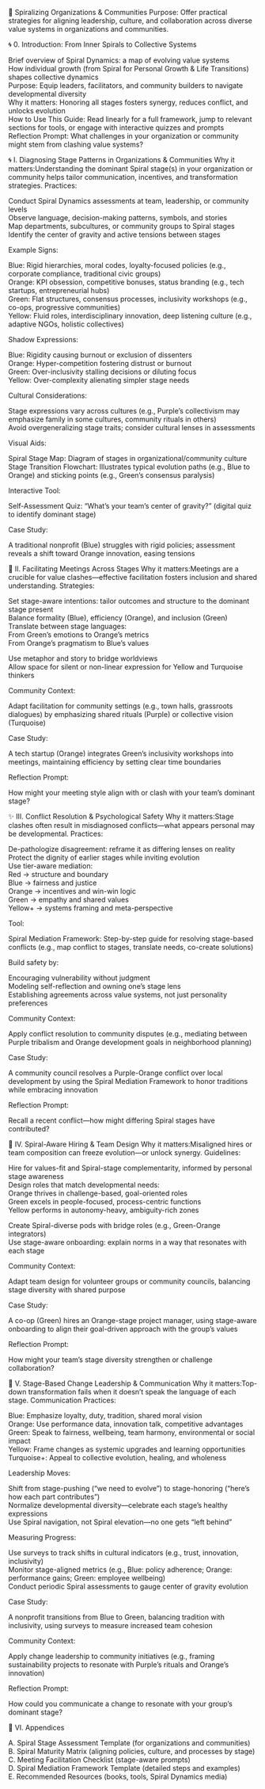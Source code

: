 🌱 Spiralizing Organizations & Communities
Purpose: Offer practical strategies for aligning leadership, culture, and collaboration across diverse value systems in organizations and communities.

🌀 0. Introduction: From Inner Spirals to Collective Systems

Brief overview of Spiral Dynamics: a map of evolving value systems  
How individual growth (from Spiral for Personal Growth & Life Transitions) shapes collective dynamics  
Purpose: Equip leaders, facilitators, and community builders to navigate developmental diversity  
Why it matters: Honoring all stages fosters synergy, reduces conflict, and unlocks evolution  
How to Use This Guide: Read linearly for a full framework, jump to relevant sections for tools, or engage with interactive quizzes and prompts  
Reflection Prompt: What challenges in your organization or community might stem from clashing value systems?


🌀 I. Diagnosing Stage Patterns in Organizations & Communities
Why it matters:Understanding the dominant Spiral stage(s) in your organization or community helps tailor communication, incentives, and transformation strategies.
Practices:

Conduct Spiral Dynamics assessments at team, leadership, or community levels  
Observe language, decision-making patterns, symbols, and stories  
Map departments, subcultures, or community groups to Spiral stages  
Identify the center of gravity and active tensions between stages

Example Signs:

Blue: Rigid hierarchies, moral codes, loyalty-focused policies (e.g., corporate compliance, traditional civic groups)  
Orange: KPI obsession, competitive bonuses, status branding (e.g., tech startups, entrepreneurial hubs)  
Green: Flat structures, consensus processes, inclusivity workshops (e.g., co-ops, progressive communities)  
Yellow: Fluid roles, interdisciplinary innovation, deep listening culture (e.g., adaptive NGOs, holistic collectives)

Shadow Expressions:

Blue: Rigidity causing burnout or exclusion of dissenters  
Orange: Hyper-competition fostering distrust or burnout  
Green: Over-inclusivity stalling decisions or diluting focus  
Yellow: Over-complexity alienating simpler stage needs

Cultural Considerations:

Stage expressions vary across cultures (e.g., Purple’s collectivism may emphasize family in some cultures, community rituals in others)  
Avoid overgeneralizing stage traits; consider cultural lenses in assessments

Visual Aids:

Spiral Stage Map: Diagram of stages in organizational/community culture  
Stage Transition Flowchart: Illustrates typical evolution paths (e.g., Blue to Orange) and sticking points (e.g., Green’s consensus paralysis)

Interactive Tool:

Self-Assessment Quiz: “What’s your team’s center of gravity?” (digital quiz to identify dominant stage)

Case Study:

A traditional nonprofit (Blue) struggles with rigid policies; assessment reveals a shift toward Orange innovation, easing tensions


🤝 II. Facilitating Meetings Across Stages
Why it matters:Meetings are a crucible for value clashes—effective facilitation fosters inclusion and shared understanding.
Strategies:

Set stage-aware intentions: tailor outcomes and structure to the dominant stage present  
Balance formality (Blue), efficiency (Orange), and inclusion (Green)  
Translate between stage languages:  
From Green’s emotions to Orange’s metrics  
From Orange’s pragmatism to Blue’s values


Use metaphor and story to bridge worldviews  
Allow space for silent or non-linear expression for Yellow and Turquoise thinkers

Community Context:

Adapt facilitation for community settings (e.g., town halls, grassroots dialogues) by emphasizing shared rituals (Purple) or collective vision (Turquoise)

Case Study:

A tech startup (Orange) integrates Green’s inclusivity workshops into meetings, maintaining efficiency by setting clear time boundaries

Reflection Prompt:

How might your meeting style align with or clash with your team’s dominant stage?


✨ III. Conflict Resolution & Psychological Safety
Why it matters:Stage clashes often result in misdiagnosed conflicts—what appears personal may be developmental.
Practices:

De-pathologize disagreement: reframe it as differing lenses on reality  
Protect the dignity of earlier stages while inviting evolution  
Use tier-aware mediation:  
Red → structure and boundary  
Blue → fairness and justice  
Orange → incentives and win-win logic  
Green → empathy and shared values  
Yellow+ → systems framing and meta-perspective



Tool:

Spiral Mediation Framework: Step-by-step guide for resolving stage-based conflicts (e.g., map conflict to stages, translate needs, co-create solutions)

Build safety by:

Encouraging vulnerability without judgment  
Modeling self-reflection and owning one’s stage lens  
Establishing agreements across value systems, not just personality preferences

Community Context:

Apply conflict resolution to community disputes (e.g., mediating between Purple tribalism and Orange development goals in neighborhood planning)

Case Study:

A community council resolves a Purple-Orange conflict over local development by using the Spiral Mediation Framework to honor traditions while embracing innovation

Reflection Prompt:

Recall a recent conflict—how might differing Spiral stages have contributed?


🧩 IV. Spiral-Aware Hiring & Team Design
Why it matters:Misaligned hires or team composition can freeze evolution—or unlock synergy.
Guidelines:

Hire for values-fit and Spiral-stage complementarity, informed by personal stage awareness  
Design roles that match developmental needs:  
Orange thrives in challenge-based, goal-oriented roles  
Green excels in people-focused, process-centric functions  
Yellow performs in autonomy-heavy, ambiguity-rich zones


Create Spiral-diverse pods with bridge roles (e.g., Green-Orange integrators)  
Use stage-aware onboarding: explain norms in a way that resonates with each stage

Community Context:

Adapt team design for volunteer groups or community councils, balancing stage diversity with shared purpose

Case Study:

A co-op (Green) hires an Orange-stage project manager, using stage-aware onboarding to align their goal-driven approach with the group’s values

Reflection Prompt:

How might your team’s stage diversity strengthen or challenge collaboration?


🔄 V. Stage-Based Change Leadership & Communication
Why it matters:Top-down transformation fails when it doesn’t speak the language of each stage.
Communication Practices:

Blue: Emphasize loyalty, duty, tradition, shared moral vision  
Orange: Use performance data, innovation talk, competitive advantages  
Green: Speak to fairness, wellbeing, team harmony, environmental or social impact  
Yellow: Frame changes as systemic upgrades and learning opportunities  
Turquoise+: Appeal to collective evolution, healing, and wholeness

Leadership Moves:

Shift from stage-pushing (“we need to evolve”) to stage-honoring (“here’s how each part contributes”)  
Normalize developmental diversity—celebrate each stage’s healthy expressions  
Use Spiral navigation, not Spiral elevation—no one gets “left behind”

Measuring Progress:

Use surveys to track shifts in cultural indicators (e.g., trust, innovation, inclusivity)  
Monitor stage-aligned metrics (e.g., Blue: policy adherence; Orange: performance gains; Green: employee wellbeing)  
Conduct periodic Spiral assessments to gauge center of gravity evolution

Case Study:

A nonprofit transitions from Blue to Green, balancing tradition with inclusivity, using surveys to measure increased team cohesion

Community Context:

Apply change leadership to community initiatives (e.g., framing sustainability projects to resonate with Purple’s rituals and Orange’s innovation)

Reflection Prompt:

How could you communicate a change to resonate with your group’s dominant stage?


📘 VI. Appendices

A. Spiral Stage Assessment Template (for organizations and communities)  
B. Spiral Maturity Matrix (aligning policies, culture, and processes by stage)  
C. Meeting Facilitation Checklist (stage-aware prompts)  
D. Spiral Mediation Framework Template (detailed steps and examples)  
E. Recommended Resources (books, tools, Spiral Dynamics media)



